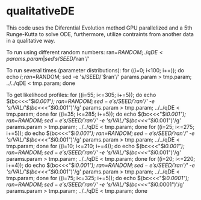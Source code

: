 # qualitativeDE

This code uses the Diferential Evolution method GPU parallelized and a 5th Runge-Kutta to solve ODE, furthermore, utilize contraints from another data in a qualitative way.

To run using different random numbers:
ran=$RANDOM; ./qDE < params.param | sed 's/SEED/'$ran'/'

To run several times (parameter distributions):
for ((i=0; i<100; i++)); do echo $i; ran=$RANDOM;  sed -e 's/SEED/'$ran'/' params.param > tmp.param; ../../qDE < tmp.param; done 

To get likelihood profiles:
for ((i=55; i<=305; i+=5)); do echo $(bc<<<"$i*0.001"); ran=$RANDOM;  sed -e 's/SEED/'$ran'/' -e 's/VAL/'$(bc<<<"$i*0.001")'/g' params.param > tmp.param; ../../qDE < tmp.param; done
for ((i=35; i<=285; i+=5)); do echo $(bc<<<"$i*0.001"); ran=$RANDOM;  sed -e 's/SEED/'$ran'/' -e 's/VAL/'$(bc<<<"$i*0.001")'/g' params.param > tmp.param; ../../qDE < tmp.param; done
for ((i=25; i<=275; i+=5)); do echo $(bc<<<"$i*0.001"); ran=$RANDOM;  sed -e 's/SEED/'$ran'/' -e 's/VAL/'$(bc<<<"$i*0.001")'/g' params.param > tmp.param; ../../qDE < tmp.param; done
for ((i=10; i<=210; i+=4)); do echo $(bc<<<"$i*0.001"); ran=$RANDOM;  sed -e 's/SEED/'$ran'/' -e 's/VAL/'$(bc<<<"$i*0.001")'/g' params.param > tmp.param; ../../qDE < tmp.param; done
for ((i=20; i<=220; i+=4)); do echo $(bc<<<"$i*0.001"); ran=$RANDOM;  sed -e 's/SEED/'$ran'/' -e 's/VAL/'$(bc<<<"$i*0.001")'/g' params.param > tmp.param; ../../qDE < tmp.param; done
for ((i=75; i<=325; i+=5)); do echo $(bc<<<"$i*0.0001"); ran=$RANDOM;  sed -e 's/SEED/'$ran'/' -e 's/VAL/'$(bc<<<"$i*0.0001")'/g' params.param > tmp.param; ../../qDE < tmp.param; done
